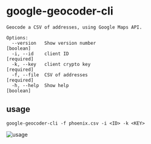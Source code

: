 # google-geocoder-cli

```
Geocode a CSV of addresses, using Google Maps API.

Options:
  --version   Show version number                                      [boolean]
  -i, --id    client ID                                               [required]
  -k, --key   client crypto key                                       [required]
  -f, --file  CSV of addresses                                        [required]
  -h, --help  Show help                                                [boolean]
```

## usage

`google-geocoder-cli -f phoenix.csv -i <ID> -k <KEY>`

![usage](https://user-images.githubusercontent.com/370976/31251141-fc64c07e-a9ea-11e7-9c73-479a461660ac.png)
